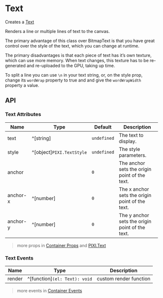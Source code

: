 # Text

Creates a [Text](https://pixijs.download/release/docs/PIXI.Text.html)

Renders a line or multiple lines of text to the canvas.

The primary advantage of this class over BitmapText is that you have great control over the style of the text, which you can change at runtime.

The primary disadvantages is that each piece of text has it’s own texture, which can use more memory. When text changes, this texture has to be re-generated and re-uploaded to the GPU, taking up time.

To split a line you can use `\n` in your text string, or, on the style prop, change its `wordWrap` property to true and and give the `wordWrapWidth` property a value.

<demo src="./demo/basic.vue" />

## API

### Text Attributes

| Name | Type | Default | Description |
| --- | --- | --- | --- |
| text | ^[string] | `undefined` | The text to display. |
| style | ^[object]`PIXI.TextStyle` | `undefined` | The style parameters. |
| anchor | <api-point /> | `0` | The anchor sets the origin point of the text. |
| anchor-x | ^[number] | `0` | The x anchor sets the origin point of the text. |
| anchor-y | ^[number] | `0` | The y anchor sets the origin point of the text. |

> more props in [Container Props](/guide/elements/container/#container-props) and [PIXI.Text](https://pixijs.download/release/docs/PIXI.Text.html)

### Text Events

| Name | Type | Description |
| --- | --- | --- |
| render | ^[function]`(el: Text): void` | custom render function |

> more events in [Container Events](/guide/elements/container/#container-events)